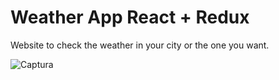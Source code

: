 
# Weather App React + Redux

Website to check the weather in your city or the one you want.



![Captura](https://user-images.githubusercontent.com/96957385/177742613-f60bfc83-80a8-4c78-b5a3-9b7c333a7e15.PNG)
